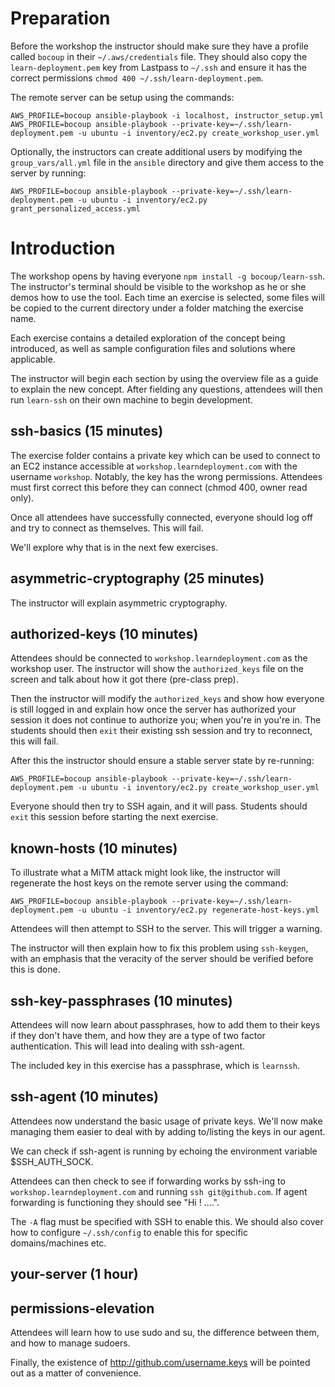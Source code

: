 # Preparation

Before the workshop the instructor should make sure they have a profile called `bocoup`
in their `~/.aws/credentials` file. They should also copy the `learn-deployment.pem` key
from Lastpass to `~/.ssh` and ensure it has the correct permissions
`chmod 400 ~/.ssh/learn-deployment.pem`.

The remote server can be setup using the commands:

```
AWS_PROFILE=bocoup ansible-playbook -i localhost, instructor_setup.yml
AWS_PROFILE=bocoup ansible-playbook --private-key=~/.ssh/learn-deployment.pem -u ubuntu -i inventory/ec2.py create_workshop_user.yml
```

Optionally, the instructors can create additional users by modifying the `group_vars/all.yml`
file in the `ansible` directory and give them access to the server by running:

```
AWS_PROFILE=bocoup ansible-playbook --private-key=~/.ssh/learn-deployment.pem -u ubuntu -i inventory/ec2.py grant_personalized_access.yml
```

# Introduction

The workshop opens by having everyone `npm install -g bocoup/learn-ssh`.
The instructor's terminal should be visible to the workshop as he or she demos
how to use the tool. Each time an exercise is selected, some files will be
copied to the current directory under a folder matching the exercise name.

Each exercise contains a detailed exploration of the concept being introduced,
as well as sample configuration files and solutions where applicable.

The instructor will begin each section by using the overview file as a guide to
explain the new concept. After fielding any questions, attendees will then run
`learn-ssh` on their own machine to begin development.

## ssh-basics (15 minutes)

The exercise folder contains a private key which can be used to connect to
an EC2 instance accessible at `workshop.learndeployment.com` with the
username `workshop`. Notably, the key has the wrong permissions. Attendees must
first correct this before they can connect (chmod 400, owner read only).

Once all attendees have successfully connected, everyone should log off and
try to connect as themselves. This will fail.

We'll explore why that is in the next few exercises.

## asymmetric-cryptography (25 minutes)

The instructor will explain asymmetric cryptography.

## authorized-keys (10 minutes)

Attendees should be connected to `workshop.learndeployment.com` as the
workshop user. The instructor will show the `authorized_keys` file on the screen
and talk about how it got there (pre-class prep).

Then the instructor will modify the `authorized_keys` and show how everyone is still
logged in and explain how once the server has authorized your session it does not
continue to authorize you; when you're in you're in. The students should then `exit`
their existing ssh session and try to reconnect, this will fail.

After this the instructor should ensure a stable server state by re-running:

```
AWS_PROFILE=bocoup ansible-playbook --private-key=~/.ssh/learn-deployment.pem -u ubuntu -i inventory/ec2.py create_workshop_user.yml
```
Everyone should then try to SSH again, and it will pass. Students should `exit` this
session before starting the next exercise.

## known-hosts (10 minutes)

To illustrate what a MiTM attack might look like, the instructor will regenerate the
host keys on the remote server using the command:

```
AWS_PROFILE=bocoup ansible-playbook --private-key=~/.ssh/learn-deployment.pem -u ubuntu -i inventory/ec2.py regenerate-host-keys.yml
```

Attendees will then attempt to SSH to the server. This will trigger a warning.

The instructor will then explain how to fix this problem using `ssh-keygen`,
with an emphasis that the veracity of the server should be verified before this
is done.

## ssh-key-passphrases (10 minutes)

Attendees will now learn about passphrases, how to add them to their keys if
they don't have them, and how they are a type of two factor authentication.
This will lead into dealing with ssh-agent.

The included key in this exercise has a passphrase, which is `learnssh`.

## ssh-agent (10 minutes)

Attendees now understand the basic usage of private keys. We'll now make
managing them easier to deal with by adding to/listing the keys in our agent.

We can check if ssh-agent is running by echoing the environment variable
$SSH_AUTH_SOCK.

Attendees can then check to see if forwarding works by ssh-ing to
`workshop.learndeployment.com` and running `ssh git@github.com`. If agent
forwarding is functioning they should see "Hi <username>! ....".

The `-A` flag must be specified with SSH to enable this. We should also cover
how to configure `~/.ssh/config` to enable this for specific domains/machines
etc.

## your-server (1 hour)


## permissions-elevation

Attendees will learn how to use sudo and su, the difference between them, and
how to manage sudoers.

Finally, the existence of http://github.com/username.keys will be pointed out as
a matter of convenience.

